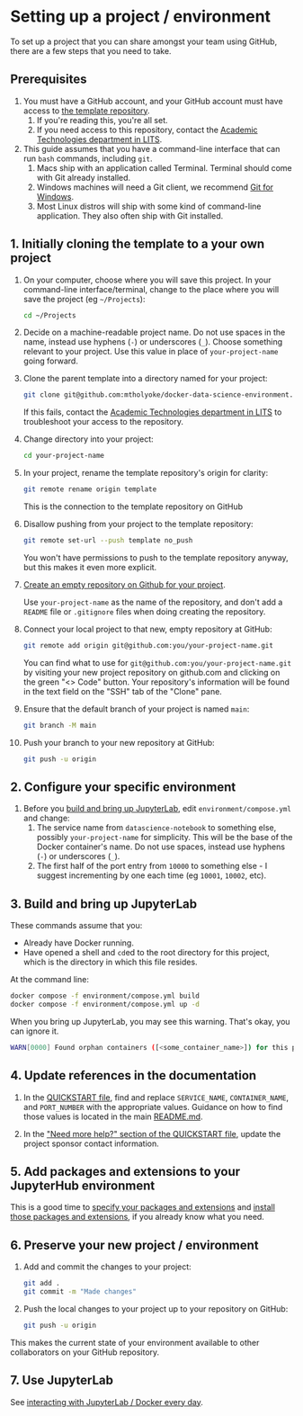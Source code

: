 # Setting up a project / environment

To set up a project that you can share amongst your team using GitHub, there are a few steps that you need to take.



## Prerequisites

1. You must have a GitHub account, and your GitHub account must have access to [the template repository](https://github.com/mtholyoke/docker-data-science-environment/). 
    1. If you're reading this, you're all set.
    1. If you need access to this repository, contact the [Academic Technologies department in LITS](https://lits.mtholyoke.edu/about-lits/departments/technology-infrastructure-systems-support/academic-technologies).
1. This guide assumes that you have a command-line interface that can run `bash` commands, including `git`. 
    1. Macs ship with an application called Terminal. Terminal should come with Git already installed.
    1. Windows machines will need a Git client, we recommend [Git for Windows](https://gitforwindows.org/).
    1. Most Linux distros will ship with some kind of command-line application. They also often ship with Git installed.



## 1. Initially cloning the template to a your own project

1. On your computer, choose where you will save this project. In your command-line interface/terminal, change to the place where you will save the project (eg `~/Projects`):
    ```bash
    cd ~/Projects
    ```

1. Decide on a machine-readable project name. Do not use spaces in the name, instead use hyphens (`-`) or underscores (`_`). Choose something relevant to your project. Use this value in place of `your-project-name` going forward.

1. Clone the parent template into a directory named for your project:
    ```bash
    git clone git@github.com:mtholyoke/docker-data-science-environment.git your-project-name
    ```

    If this fails, contact the [Academic Technologies department in LITS](https://lits.mtholyoke.edu/about-lits/departments/technology-infrastructure-systems-support/academic-technologies) to troubleshoot your access to the repository.

1. Change directory into your project:
    ```bash
    cd your-project-name
    ```

1. In your project, rename the template repository's origin for clarity:
    ```bash
    git remote rename origin template
    ```

    This is the connection to the template repository on GitHub

1. Disallow pushing from your project to the template repository:
    ```bash
    git remote set-url --push template no_push
    ```

    You won't have permissions to push to the template repository anyway, but this makes it even more explicit.

1. [Create an empty repository on Github for your project](https://github.com/new). 

    Use `your-project-name` as the name of the repository, and don't add a `README` file or `.gitignore` files when doing creating the repository. 

1. Connect your local project to that new, empty repository at GitHub:
    ```bash
    git remote add origin git@github.com:you/your-project-name.git
    ```
    You can find what to use for `git@github.com:you/your-project-name.git` by visiting your new project repository on github.com and clicking on the green "<> Code" button. Your repository's information will be found in the text field on the "SSH" tab of the "Clone" pane.

1. Ensure that the default branch of your project is named `main`:
    ```bash
    git branch -M main
    ```
  
1. Push your branch to your new repository at GitHub:
    ```bash
    git push -u origin
    ```



## 2. Configure your specific environment

1. Before you [build and bring up JupyterLab](#3-build-and-bring-up-jupyterlab), edit `environment/compose.yml` and change:
    1. The service name from `datascience-notebook` to something else, possibly `your-project-name` for simplicity. This will be the base of the Docker container's name. Do not use spaces, instead use hyphens (`-`) or underscores (`_`).
    1. The first half of the port entry from `10000` to something else - I suggest incrementing by one each time (eg `10001`, `10002`, etc).



## 3. Build and bring up JupyterLab 

These commands assume that you:
- Already have Docker running.
- Have opened a shell and `cd`ed to the root directory for this project, which is the directory in which this file resides.


At the command line:
```bash
docker compose -f environment/compose.yml build
docker compose -f environment/compose.yml up -d
```

When you bring up JupyterLab, you may see this warning. That's okay, you can ignore it.
```bash
WARN[0000] Found orphan containers ([<some_container_name>]) for this project. If you removed or renamed this service in your compose file, you can run this command with the --remove-orphans flag to clean it up. 
```

## 4. Update references in the documentation

1. In the [QUICKSTART file](QUICKSTART.md), find and replace `SERVICE_NAME`, `CONTAINER_NAME`, and `PORT_NUMBER` with the appropriate values. Guidance on how to find those values is located in the main [README.md](README.md#working-with-this-documentation).

1. In the ["Need more help?" section of the QUICKSTART file](QUICKSTART.md#need-more-help), update the project sponsor contact information.



## 5. Add packages and extensions to your JupyterHub environment

This is a good time to [specify your packages and extensions](QUICKSTART.md#add-packages-and-extensions) and [install those packages and extensions](QUICKSTART.md#install-packages-and-extensions), if you already know what you need.



## 6. Preserve your new project / environment

1. Add and commit the changes to your project:
    ```bash
    git add .
    git commit -m "Made changes"
    ```

1. Push the local changes to your project up to your repository on GitHub:
    ```bash
    git push -u origin
    ```

This makes the current state of your environment available to other collaborators on your GitHub repository.



## 7. Use JupyterLab

See [interacting with JupyterLab / Docker every day](QUICKSTART.md#interacting-with-jupyterlab--docker-every-day).
